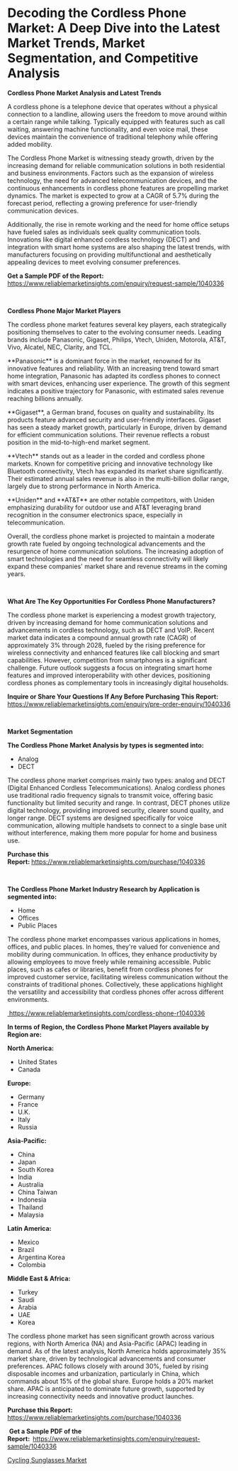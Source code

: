 <p><h1>Decoding the Cordless Phone Market: A Deep Dive into the Latest Market Trends, Market Segmentation, and Competitive Analysis</h1></p><p><strong>Cordless Phone Market Analysis and Latest Trends</strong></p>
<p><p>A cordless phone is a telephone device that operates without a physical connection to a landline, allowing users the freedom to move around within a certain range while talking. Typically equipped with features such as call waiting, answering machine functionality, and even voice mail, these devices maintain the convenience of traditional telephony while offering added mobility.</p><p>The Cordless Phone Market is witnessing steady growth, driven by the increasing demand for reliable communication solutions in both residential and business environments. Factors such as the expansion of wireless technology, the need for advanced telecommunication devices, and the continuous enhancements in cordless phone features are propelling market dynamics. The market is expected to grow at a CAGR of 5.7% during the forecast period, reflecting a growing preference for user-friendly communication devices.</p><p>Additionally, the rise in remote working and the need for home office setups have fueled sales as individuals seek quality communication tools. Innovations like digital enhanced cordless technology (DECT) and integration with smart home systems are also shaping the latest trends, with manufacturers focusing on providing multifunctional and aesthetically appealing devices to meet evolving consumer preferences.</p></p>
<p><strong>Get a Sample PDF of the Report:&nbsp;</strong> <a href="https://www.reliablemarketinsights.com/enquiry/request-sample/1040336?utm_campaign=2951&utm_medium=2&utm_source=Github&utm_content=ia&utm_term=05042025&utm_id=cordless-phone">https://www.reliablemarketinsights.com/enquiry/request-sample/1040336</a></p>
<p>&nbsp;</p>
<p><strong>Cordless Phone Major Market Players</strong></p>
<p><p>The cordless phone market features several key players, each strategically positioning themselves to cater to the evolving consumer needs. Leading brands include Panasonic, Gigaset, Philips, Vtech, Uniden, Motorola, AT&T, Vivo, Alcatel, NEC, Clarity, and TCL.</p><p>**Panasonic** is a dominant force in the market, renowned for its innovative features and reliability. With an increasing trend toward smart home integration, Panasonic has adapted its cordless phones to connect with smart devices, enhancing user experience. The growth of this segment indicates a positive trajectory for Panasonic, with estimated sales revenue reaching billions annually.</p><p>**Gigaset**, a German brand, focuses on quality and sustainability. Its products feature advanced security and user-friendly interfaces. Gigaset has seen a steady market growth, particularly in Europe, driven by demand for efficient communication solutions. Their revenue reflects a robust position in the mid-to-high-end market segment.</p><p>**Vtech** stands out as a leader in the corded and cordless phone markets. Known for competitive pricing and innovative technology like Bluetooth connectivity, Vtech has expanded its market share significantly. Their estimated annual sales revenue is also in the multi-billion dollar range, largely due to strong performance in North America.</p><p>**Uniden** and **AT&T** are other notable competitors, with Uniden emphasizing durability for outdoor use and AT&T leveraging brand recognition in the consumer electronics space, especially in telecommunication.</p><p>Overall, the cordless phone market is projected to maintain a moderate growth rate fueled by ongoing technological advancements and the resurgence of home communication solutions. The increasing adoption of smart technologies and the need for seamless connectivity will likely expand these companies' market share and revenue streams in the coming years.</p></p>
<p>&nbsp;</p>
<p><strong>What Are The Key Opportunities For Cordless Phone Manufacturers?</strong></p>
<p><p>The cordless phone market is experiencing a modest growth trajectory, driven by increasing demand for home communication solutions and advancements in cordless technology, such as DECT and VoIP. Recent market data indicates a compound annual growth rate (CAGR) of approximately 3% through 2028, fueled by the rising preference for wireless connectivity and enhanced features like call blocking and smart capabilities. However, competition from smartphones is a significant challenge. Future outlook suggests a focus on integrating smart home features and improved interoperability with other devices, positioning cordless phones as complementary tools in increasingly digital households.</p></p>
<p><strong>Inquire or Share Your Questions If Any Before Purchasing This Report:</strong> <a href="https://www.reliablemarketinsights.com/enquiry/pre-order-enquiry/1040336?utm_campaign=2951&utm_medium=2&utm_source=Github&utm_content=ia&utm_term=05042025&utm_id=cordless-phone">https://www.reliablemarketinsights.com/enquiry/pre-order-enquiry/1040336</a></p>
<p>&nbsp;</p>
<p><strong>Market Segmentation</strong></p>
<p><strong>The Cordless Phone Market Analysis by types is segmented into:</strong></p>
<p><ul><li>Analog</li><li>DECT</li></ul></p>
<p><p>The cordless phone market comprises mainly two types: analog and DECT (Digital Enhanced Cordless Telecommunications). Analog cordless phones use traditional radio frequency signals to transmit voice, offering basic functionality but limited security and range. In contrast, DECT phones utilize digital technology, providing improved security, clearer sound quality, and longer range. DECT systems are designed specifically for voice communication, allowing multiple handsets to connect to a single base unit without interference, making them more popular for home and business use.</p></p>
<p><strong>Purchase this Report:&nbsp;</strong><a href="https://www.reliablemarketinsights.com/purchase/1040336?utm_campaign=2951&utm_medium=2&utm_source=Github&utm_content=ia&utm_term=05042025&utm_id=cordless-phone">https://www.reliablemarketinsights.com/purchase/1040336</a></p>
<p>&nbsp;</p>
<p><strong>The Cordless Phone Market Industry Research by Application is segmented into:</strong></p>
<p><ul><li>Home</li><li>Offices</li><li>Public Places</li></ul></p>
<p><p>The cordless phone market encompasses various applications in homes, offices, and public places. In homes, they're valued for convenience and mobility during communication. In offices, they enhance productivity by allowing employees to move freely while remaining accessible. Public places, such as cafes or libraries, benefit from cordless phones for improved customer service, facilitating wireless communication without the constraints of traditional phones. Collectively, these applications highlight the versatility and accessibility that cordless phones offer across different environments.</p></p>
<p><a href="https://www.reliablemarketinsights.com/cordless-phone-r1040336?utm_campaign=2951&utm_medium=2&utm_source=Github&utm_content=ia&utm_term=05042025&utm_id=cordless-phone">&nbsp;https://www.reliablemarketinsights.com/cordless-phone-r1040336</a></p>
<p><strong>In terms of Region, the Cordless Phone Market Players available by Region are:</strong></p>
<p>
    <p> <strong> North America: </strong>
        <ul>
            <li>United States</li>
            <li>Canada</li>
        </ul>
        </p> 
    <p> <strong> Europe: </strong>
        <ul>
            <li>Germany</li>
            <li>France</li>
            <li>U.K.</li>
            <li>Italy</li>
            <li>Russia</li>
        </ul>
        </p> 
    <p> <strong> Asia-Pacific: </strong>
        <ul>
            <li>China</li>
            <li>Japan</li>
            <li>South Korea</li>
            <li>India</li>
            <li>Australia</li>
            <li>China Taiwan</li>
            <li>Indonesia</li>
            <li>Thailand</li>
            <li>Malaysia</li>
        </ul>
        </p> 
    <p> <strong> Latin America: </strong>
        <ul>
            <li>Mexico</li>
            <li>Brazil</li>
            <li>Argentina Korea</li>
            <li>Colombia</li>
        </ul>
        </p> 
    <p> <strong> Middle East & Africa: </strong>
        <ul>
            <li>Turkey</li>
            <li>Saudi</li>
            <li>Arabia</li>
            <li>UAE</li>
            <li>Korea</li>
        </ul>
    </p>
    </p>
<p><p>The cordless phone market has seen significant growth across various regions, with North America (NA) and Asia-Pacific (APAC) leading in demand. As of the latest analysis, North America holds approximately 35% market share, driven by technological advancements and consumer preferences. APAC follows closely with around 30%, fueled by rising disposable incomes and urbanization, particularly in China, which commands about 15% of the global share. Europe holds a 20% market share. APAC is anticipated to dominate future growth, supported by increasing connectivity needs and innovative product launches.</p></p>
<p><strong>Purchase this Report: </strong><a href="https://www.reliablemarketinsights.com/purchase/1040336?utm_campaign=2951&utm_medium=2&utm_source=Github&utm_content=ia&utm_term=05042025&utm_id=cordless-phone">https://www.reliablemarketinsights.com/purchase/1040336</a></p>
<p>&nbsp;<strong>Get a Sample PDF of the Report:&nbsp;&nbsp;</strong><a href="https://www.reliablemarketinsights.com/enquiry/request-sample/1040336?utm_campaign=2951&utm_medium=2&utm_source=Github&utm_content=ia&utm_term=05042025&utm_id=cordless-phone">https://www.reliablemarketinsights.com/enquiry/request-sample/1040336</a></p>
<p><strong></strong></p>
<p><p><a href="https://github.com/carendesrochers299/Market-Research-Report-List-1/blob/main/cycling-sunglasses-market.md?utm_campaign=2951&utm_medium=2&utm_source=Github&utm_content=ia&utm_term=05042025&utm_id=cordless-phone">Cycling Sunglasses Market</a></p></p>